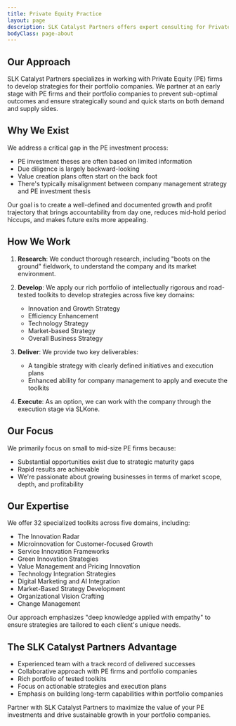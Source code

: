 ```yaml
---
title: Private Equity Practice
layout: page
description: SLK Catalyst Partners offers expert consulting for Private Equity firms and portfolio companies. Our 32 specialized toolkits drive innovation, efficiency, and growth. Maximize your PE investments with our strategic solutions.
bodyClass: page-about
---
```


## Our Approach

SLK Catalyst Partners specializes in working with Private Equity (PE) firms to develop strategies for their portfolio companies. We partner at an early stage with PE firms and their portfolio companies to prevent sub-optimal outcomes and ensure strategically sound and quick starts on both demand and supply sides.

## Why We Exist

We address a critical gap in the PE investment process:

- PE investment theses are often based on limited information
- Due diligence is largely backward-looking
- Value creation plans often start on the back foot
- There's typically misalignment between company management strategy and PE investment thesis

Our goal is to create a well-defined and documented growth and profit trajectory that brings accountability from day one, reduces mid-hold period hiccups, and makes future exits more appealing.

## How We Work

1. **Research**: We conduct thorough research, including "boots on the ground" fieldwork, to understand the company and its market environment.

2. **Develop**: We apply our rich portfolio of intellectually rigorous and road-tested toolkits to develop strategies across five key domains:
   - Innovation and Growth Strategy
   - Efficiency Enhancement
   - Technology Strategy
   - Market-based Strategy
   - Overall Business Strategy

3. **Deliver**: We provide two key deliverables:
   - A tangible strategy with clearly defined initiatives and execution plans
   - Enhanced ability for company management to apply and execute the toolkits

4. **Execute**: As an option, we can work with the company through the execution stage via SLKone.

## Our Focus

We primarily focus on small to mid-size PE firms because:

- Substantial opportunities exist due to strategic maturity gaps
- Rapid results are achievable
- We're passionate about growing businesses in terms of market scope, depth, and profitability

## Our Expertise

We offer 32 specialized toolkits across five domains, including:

- The Innovation Radar
- Microinnovation for Customer-focused Growth
- Service Innovation Frameworks
- Green Innovation Strategies
- Value Management and Pricing Innovation
- Technology Integration Strategies
- Digital Marketing and AI Integration
- Market-Based Strategy Development
- Organizational Vision Crafting
- Change Management

Our approach emphasizes "deep knowledge applied with empathy" to ensure strategies are tailored to each client's unique needs.

## The SLK Catalyst Partners Advantage

- Experienced team with a track record of delivered successes
- Collaborative approach with PE firms and portfolio companies
- Rich portfolio of tested toolkits
- Focus on actionable strategies and execution plans
- Emphasis on building long-term capabilities within portfolio companies

Partner with SLK Catalyst Partners to maximize the value of your PE investments and drive sustainable growth in your portfolio companies.